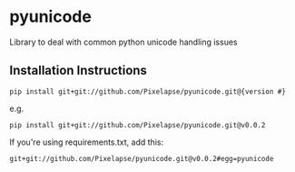 pyunicode
=======

Library to deal with common python unicode handling issues


## Installation Instructions

    pip install git+git://github.com/Pixelapse/pyunicode.git@{version #}

e.g.

    pip install git+git://github.com/Pixelapse/pyunicode.git@v0.0.2

If you're using requirements.txt, add this:

    git+git://github.com/Pixelapse/pyunicode.git@v0.0.2#egg=pyunicode
